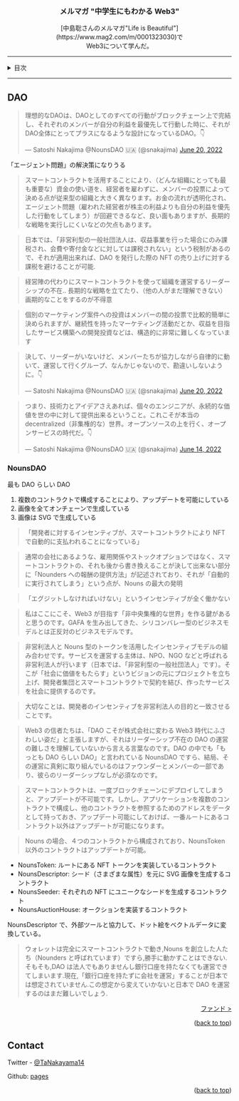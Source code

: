 <a name="readme-top"></a>

<!-- PROJECT LOGO -->
<div align="center">
  <!-- <a href="https://github.com/github_username/repo_name">
    <img src="images/logo.png" alt="Logo" width="80" height="80">
  </a> -->

<h3 align="center">メルマガ "中学生にもわかる Web3"</h3>

  <p align="center">
    [中島聡さんのメルマガ"Life is Beautiful"](https://www.mag2.com/m/0001323030)で<br>
    Web3について学んだ。
    <br />
  </p>
</div>

---

<!-- TABLE OF CONTENTS -->
<details>
  <summary>目次</summary>
  <ol>
    <li><a href="web3index">TLDR</a></li>
    <li><a href="what-is-web3">Web3</a></li>
    <li><a href="bitcoin">Bitcoin</a></li>
    <li><a href="ethereum">Ethereum</a></li>
    <li><a href="defi">DeFi</a></li>
    <li><a href="nft">NFT</a></li>
    <li><a href="dao">DAO</a></li>
    <li><a href="fund">ファンド(a16z)</a></li>
    <li><a href="learn">Web3 学習法</a></li>
    <li><a href="reference">参照</a></li>
  </ol>
</details>

---

## DAO

<blockquote class="twitter-tweet" data-theme="dark"><p lang="ja" dir="ltr">理想的なDAOは、DAOとしてのすべての行動がブロックチェーン上で完結し、それぞれのメンバーが自分の利益を最優先して行動した時に、それがDAO全体にとってプラスになるような設計になっているDAO。👇</p>&mdash; Satoshi Nakajima @NounsDAO 🇺🇦 (@snakajima) <a href="https://twitter.com/snakajima/status/1538755530830647297?ref_src=twsrc%5Etfw">June 20, 2022</a></blockquote> <script async src="https://platform.twitter.com/widgets.js" charset="utf-8"></script>

「エージェント問題」の解決策になりうる

> スマートコントラクトを活用することにより、（どんな組織にとっても最も重要な）資金の使い道を、経営者を雇わずに、メンバーの投票によって決める点が従来型の組織と大きく異なります。お金の流れが透明化され、エージェント問題（雇われた経営者が株主の利益よりも自分の利益を優先した行動をしてしまう）が回避できるなど、良い面もありますが、長期的な戦略を実行しにくいなどの欠点もあります。

> 日本では、「非営利型の一般社団法人は、収益事業を行った場合にのみ課税され、会費や寄付金などに対しては課税されない」という税制があるので、それが適用出来れば、DAO を発行した際の NFT の売り上げに対する課税を避けることが可能.

> 経営陣の代わりにスマートコントラクトを使って組織を運営するリーダーシップの不在.. 長期的な戦略を立てたり、（他の人がまだ理解できない）画期的なことをするのが不得意

> 個別のマーケティング案件への投資はメンバーの間の投票で比較的簡単に決められますが、継続性を持ったマーケティング活動だとか、収益を目指したサービス構築への開発投資などは、構造的に非常に難しくなっています

<blockquote class="twitter-tweet" data-theme="dark"><p lang="ja" dir="ltr">決して、リーダーがいないけど、メンバーたちが協力しながら自律的に動いて、運営して行くグループ、なんかじゃないので、勘違いしないように。👇</p>&mdash; Satoshi Nakajima @NounsDAO 🇺🇦 (@snakajima) <a href="https://twitter.com/snakajima/status/1538754250376814592?ref_src=twsrc%5Etfw">June 20, 2022</a></blockquote> <script async src="https://platform.twitter.com/widgets.js" charset="utf-8"></script>

<blockquote class="twitter-tweet" data-theme="dark"><p lang="ja" dir="ltr">つまり、技術力とアイデアさえあれば、個々のエンジニアが、永続的な価値を世の中に対して提供出来るということ。これこそが本当の decentralized（非集権的な）世界。オープンソースの上を行く、オープンサービスの時代だ。👇</p>&mdash; Satoshi Nakajima @NounsDAO 🇺🇦 (@snakajima) <a href="https://twitter.com/snakajima/status/1536559730767765504?ref_src=twsrc%5Etfw">June 14, 2022</a></blockquote> <script async src="https://platform.twitter.com/widgets.js" charset="utf-8"></script>

### NounsDAO

最も DAO らしい DAO

1. 複数のコントラクトで構成することにより、アップデートを可能にしている
2. 画像を全てオンチェーンで生成している
3. 画像は SVG で生成している

> 「開発者に対するインセンティブが、スマートコントラクトにより NFT で自動的に支払われることになっている」

> 通常の会社にあるような、雇用関係やストックオプションではなく、スマートコントラクトの、それも後から書き換えることが決して出来ない部分に「Nounders への報酬の提供方法」が記述されており、それが「自動的に実行されてしまう」という点が、Nouns の最大の発明

> 「エグジットしなければいけない」というインセンティブが全く働かない

> 私はここにこそ、Web3 が目指す「非中央集権的な世界」を作る鍵があると思うのです。GAFA を生み出してきた、シリコンバレー型のビジネスモデルとは正反対のビジネスモデルです。

> 非営利法人と Nouns 型のトークンを活用したインセンティブモデルの組み合わせです。サービスを運営する主体は、NPO、NGO などと呼ばれる非営利法人が行います（日本では、「非営利型の一般社団法人」です）。そこが「社会に価値をもたらす」というビジョンの元にプロジェクトを立ち上げ、開発者集団とスマートコントラクトで契約を結び、作ったサービスを社会に提供するのです。

> 大切なことは、開発者のインセンティブを非営利法人の目的と一致させることです。

> Web3 の信者たちは、「DAO こそが株式会社に変わる Web3 時代にふさわしい姿だ」と主張しますが、それはリーダーシップ不在の DAO の運営の難しさを理解していないから言える言葉なのです。DAO の中でも「もっとも DAO らしい DAO」と言われている NounsDAO ですら、結局、その運営に真剣に取り組んでいるのはファウンダーとメンバーの一部であり、彼らのリーダーシップなしが必須なのです。

> スマートコントラクトは、一度ブロックチェーンにデプロイしてしまうと、アップデートが不可能です。しかし、アプリケーションを複数のコントラクトで構成し、他のコントラクトを参照するためのアドレスをデータとして持っておき、アップデート可能にしておけば、一番ルートにあるコントラクト以外はアップデートが可能になります。

> Nouns の場合、４つのコントラクトから構成されており、NounsToken 以外のコントラクトはアップデートが可能。

-   NounsToken: ルートにある NFT トークンを実装しているコントラクト
-   NounsDescriptor: シード（さまざまな属性）を元に SVG 画像を生成するコントラクト
-   NounsSeeder: それぞれの NFT にユニークなシードを生成するコントラクト
-   NounsAuctionHouse: オークションを実装するコントラクト

NounsDescriptor で、外部ツールと協力して、ドット絵をベクトルデータに変換している。

> ウォレットは完全にスマートコントラクトで動き,Nouns を創立した人たち（Nounders と呼ばれています）ですら,勝手に動かすことはできない.そもそも,DAO は法人でもありませんし銀行口座を持たなくても運営できてしまいます.現在,「銀行口座を持たずに会社を運営」することが日本では想定されていません.この想定から変えていかないと日本で DAO を運営するのはまだ難しいでしょう.

<p align="right"><a href="fund">ファンド ></a></p>

<p align="right">(<a href="#readme-top">back to top</a>)</p>

<!-- CONTACT -->

## Contact

Twitter - [@TaNakayama14](https://twitter.com/TaNakayama14)

Github: [pages](https://github.com/tnakayama256/tnakayama256.github.io)

<p align="right">(<a href="#readme-top">back to top</a>)</p>

<!-- ACKNOWLEDGMENTS -->

<!-- ## Acknowledgments
-   []() -->

<!-- MARKDOWN LINKS & IMAGES -->
<!-- https://www.markdownguide.org/basic-syntax/#reference-style-links -->
